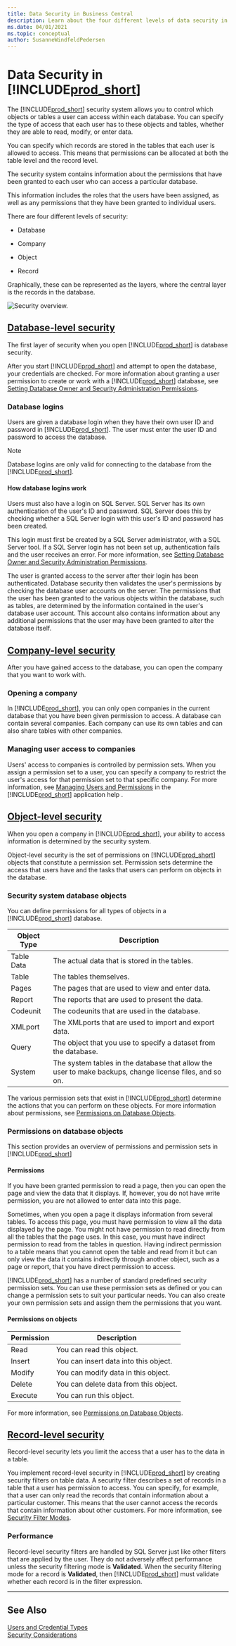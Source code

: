 ```yaml
---
title: Data Security in Business Central
description: Learn about the four different levels of data security in Business Central. Also learn how you control access to data. 
ms.date: 04/01/2021
ms.topic: conceptual
author: SusanneWindfeldPedersen
---
```

# Data Security in [!INCLUDE[prod_short](../developer/includes/prod_short.md)]

The [!INCLUDE[prod_short](../developer/includes/prod_short.md)] security system allows you to control which objects or tables a user can access within each database. You can specify the type of access that each user has to these objects and tables, whether they are able to read, modify, or enter data.  

You can specify which records are stored in the tables that each user is allowed to access. This means that permissions can be allocated at both the table level and the record level.  
  
The security system contains information about the permissions that have been granted to each user who can access a particular database.  
  
This information includes the roles that the users have been assigned, as well as any permissions that they have been granted to individual users.  
  
There are four different levels of security:  
  
- Database  
  
- Company  
  
- Object  
  
- Record  
  
Graphically, these can be represented as the layers, where the central layer is the records in the database. 

![Security overview.](../developer/media/security-overview.png "Security overview")


## [Database-level security](#tab/database-level)

The first layer of security when you open [!INCLUDE[prod_short](../developer/includes/prod_short.md)] is database security.  

After you start [!INCLUDE[prod_short](../developer/includes/prod_short.md)] and attempt to open the database, your credentials are checked.  For more information about granting a user permission to create or work with a [!INCLUDE[prod_short](../developer/includes/prod_short.md)] database, see [Setting Database Owner and Security Administration Permissions](Setting-Database-Owner-and-Security-Administration-Permissions.md).  

### Database logins

Users are given a database login when they have their own user ID and password in [!INCLUDE[prod_short](../developer/includes/prod_short.md)]. The user must enter the user ID and password to access the database.  
  
> [!NOTE]  
> Database logins are only valid for connecting to the database from the [!INCLUDE[prod_short](../developer/includes/prod_short.md)].  
  
#### How database logins work
  
 Users must also have a login on SQL Server. SQL Server has its own authentication of the user's ID and password. SQL Server does this by checking whether a SQL Server login with this user's ID and password has been created.  
  
 This login must first be created by a SQL Server administrator, with a SQL Server tool. If a SQL Server login has not been set up, authentication fails and the user receives an error. For more information, see [Setting Database Owner and Security Administration Permissions](Setting-Database-Owner-and-Security-Administration-Permissions.md).  
  
 The user is granted access to the server after their login has been authenticated. Database security then validates the user's permissions by checking the database user accounts on the server. The permissions that the user has been granted to the various objects within the database, such as tables, are determined by the information contained in the user's database user account. This account also contains information about any additional permissions that the user may have been granted to alter the database itself.

## [Company-level security](#tab/company-level)

After you have gained access to the database, you can open the company that you want to work with.  

### Opening a company
  
In [!INCLUDE[prod_short](../developer/includes/prod_short.md)], you can only open companies in the current database that you have been given permission to access. A database can contain several companies. Each company can use its own tables and can also share tables with other companies.  

### Managing user access to companies
  
Users' access to companies is controlled by permission sets. When you assign a permission set to a user, you can specify a company to restrict the user's access for that permission set to that specific company. For more information, see [Managing Users and Permissions](/dynamics365/business-central/ui-how-users-permissions) in the [!INCLUDE[prod_short](../developer/includes/prod_short.md)] application help .

## [Object-level security](#tab/object-level)

When you open a company in [!INCLUDE[prod_short](../developer/includes/prod_short.md)], your ability to access information is determined by the security system.  
  
Object-level security is the set of permissions on [!INCLUDE[prod_short](../developer/includes/prod_short.md)] objects that constitute a permission set. Permission sets determine the access that users have and the tasks that users can perform on objects in the database.  
  
### Security system database objects
  
 You can define permissions for all types of objects in a [!INCLUDE[prod_short](../developer/includes/prod_short.md)] database.  
  
|Object Type|Description|  
|-----------------|-----------------|  
|Table Data|The actual data that is stored in the tables.|  
|Table|The tables themselves.|  
|Pages|The pages that are used to view and enter data.|  
|Report|The reports that are used to present the data.|  
|Codeunit|The codeunits that are used in the database.|  
|XMLport|The XMLports that are used to import and export data.|  
|Query|The object that you use to specify a dataset from the database.|  
|System|The system tables in the database that allow the user to make backups, change license files, and so on.|  
  
The various permission sets that exist in [!INCLUDE[prod_short](../developer/includes/prod_short.md)] determine the actions that you can perform on these objects. For more information about permissions, see [Permissions on Database Objects](../developer/devenv-permissions-on-database-objects.md).

### Permissions on database objects

This section provides an overview of permissions and permission sets in [!INCLUDE[prod_short](../developer/includes/prod_short.md)]  
  
#### Permissions

 If you have been granted permission to read a page, then you can open the page and view the data that it displays. If, however, you do not have write permission, you are not allowed to enter data into this page.  
  
 Sometimes, when you open a page it displays information from several tables. To access this page, you must have permission to view all the data displayed by the page. You might not have permission to read directly from all the tables that the page uses. In this case, you must have indirect permission to read from the tables in question. Having indirect permission to a table means that you cannot open the table and read from it but can only view the data it contains indirectly through another object, such as a page or report, that you have direct permission to access.  
  
 [!INCLUDE[prod_short](../developer/includes/prod_short.md)] has a number of standard predefined security permission sets. You can use these permission sets as defined or you can change a permission sets to suit your particular needs. You can also create your own permission sets and assign them the permissions that you want.  
  
#### Permissions on objects  
  
|Permission|Description|  
|----------------|-----------------|  
|Read|You can read this object.|  
|Insert|You can insert data into this object.|  
|Modify|You can modify data in this object.|  
|Delete|You can delete data from this object.|  
|Execute|You can run this object.|

For more information, see [Permissions on Database Objects](../developer/devenv-permissions-on-database-objects.md).

## [Record-level security](#tab/record-level)

Record-level security lets you limit the access that a user has to the data in a table.  
  
You implement record-level security in [!INCLUDE[prod_short](../developer/includes/prod_short.md)] by creating security filters on table data. A security filter describes a set of records in a table that a user has permission to access. You can specify, for example, that a user can only read the records that contain information about a particular customer. This means that the user cannot access the records that contain information about other customers. For more information, see [Security Filter Modes](Security-Filters.md). 
  
### Performance
  
Record-level security filters are handled by SQL Server just like other filters that are applied by the user. They do not adversely affect performance unless the security filtering mode is **Validated**. When the security filtering mode for a record is **Validated**, then [!INCLUDE[prod_short](../developer/includes/prod_short.md)] must validate whether each record is in the filter expression.  

---

## See Also  

[Users and Credential Types](../administration/users-credential-types.md)  
[Security Considerations](Security-Considerations.md)  
